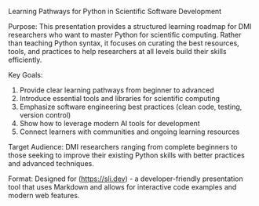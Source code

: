 Learning Pathways for Python in Scientific Software Development

Purpose: This presentation provides a structured learning roadmap for DMI researchers
who want to master Python for scientific computing. Rather than teaching Python syntax,
it focuses on curating the best resources, tools, and practices to help researchers
at all levels build their skills efficiently.

Key Goals:
1. Provide clear learning pathways from beginner to advanced
2. Introduce essential tools and libraries for scientific computing
3. Emphasize software engineering best practices (clean code, testing, version control)
4. Show how to leverage modern AI tools for development
5. Connect learners with communities and ongoing learning resources

Target Audience: DMI researchers ranging from complete beginners to those seeking
to improve their existing Python skills with better practices and advanced techniques.

Format: Designed for (https://sli.dev) - a developer-friendly presentation tool
that uses Markdown and allows for interactive code examples and modern web features.